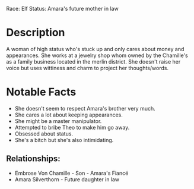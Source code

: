 Race: Elf
Status: Amara's future mother in law
# Description
A woman of high status who's stuck up and only cares about money and appearances. She works at a jewelry shop whom owned by the Chamille's as a family business located in the merlin district. She doesn't raise her voice but uses wittiness and charm to project her thoughts/words.

# Notable Facts
- She doesn't seem to respect Amara's brother very much.
- She cares a lot about keeping appearances.
- She might be a master manipulator.
- Attempted to bribe Theo to make him go away.
- Obsessed about status.
- She's a bitch but she's also intimidating.

## Relationships:
- Embrose Von Chamille - Son - Amara's Fiancé
- Amara Silverthorn - Future daughter in law
